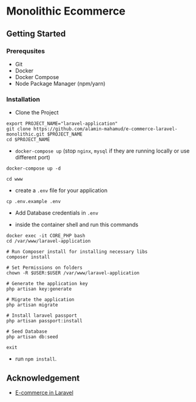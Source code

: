 # Monolithic Ecommerce

## Getting Started

### Prerequsites

- Git
- Docker
- Docker Compose
- Node Package Manager (npm/yarn)

### Installation

- Clone the Project

```shell
export PROJECT_NAME="laravel-application"
git clone https://github.com/alamin-mahamud/e-commerce-laravel-monolithic.git $PROJECT_NAME
cd $PROJECT_NAME
```

- `docker-compose up` (stop `nginx`, `mysql` if they are running locally or use different port)

```shell
docker-compose up -d
```

```shell
cd www
```

- create a `.env` file for your application

```shell
cp .env.example .env
```

- Add Database credentials in `.env`

- inside the container shell and run this commands

```shell
docker exec -it CORE_PHP bash
cd /var/www/laravel-application

# Run Composer install for installing necessary libs
composer install

# Set Permissions on folders
chown -R $USER:$USER /var/www/laravel-application

# Generate the application key
php artisan key:generate

# Migrate the application
php artisan migrate

# Install laravel passport
php artisan passport:install

# Seed Database
php artisan db:seed

exit
```

- run `npm install`.

## Acknowledgement

- [E-commerce in Laravel](https://blog.pusher.com/ecommerce-laravel-vue-part-2/)